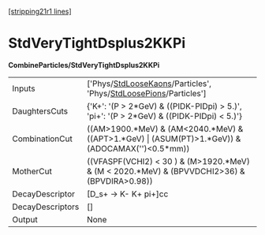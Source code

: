 [[stripping21r1 lines]](./stripping21r1-index)

# StdVeryTightDsplus2KKPi

**CombineParticles/StdVeryTightDsplus2KKPi**

|                  |                                                                                                                                                                      |
|------------------|----------------------------------------------------------------------------------------------------------------------------------------------------------------------|
| Inputs           | ['Phys/[StdLooseKaons](./stripping21r1-commonparticles-stdloosekaons)/Particles', 'Phys/[StdLoosePions](./stripping21r1-commonparticles-stdloosepions)/Particles'] |
| DaughtersCuts    | {'K+': '(P \> 2\*GeV) & ((PIDK-PIDpi) \> 5.)', 'pi+': '(P \> 2\*GeV) & ((PIDK-PIDpi) \< 5.)'}                                                                        |
| CombinationCut   | ((AM\>1900.\*MeV) & (AM\<2040.\*MeV) & ((APT\>1.\*GeV) \| (ASUM(PT)\>1.\*GeV)) & (ADOCAMAX('')\<0.5\*mm))                                                            |
| MotherCut        | ((VFASPF(VCHI2) \< 30 ) & (M\>1920.\*MeV) & (M \< 2020.\*MeV) & (BPVVDCHI2\>36) & (BPVDIRA\>0.98))                                                                   |
| DecayDescriptor  | [D_s+ -\> K- K+ pi+]cc                                                                                                                                             |
| DecayDescriptors | []                                                                                                                                                                 |
| Output           | None                                                                                                                                                                 |
